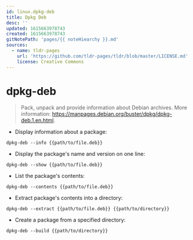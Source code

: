 ```yaml
---
id: linux.dpkg-deb
title: Dpkg Deb
desc: ''
updated: 1615663978743
created: 1615663978743
gitNotePath: 'pages/{{ noteHiearchy }}.md'
sources:
  - name: tldr-pages
    url: 'https://github.com/tldr-pages/tldr/blob/master/LICENSE.md'
    license: Creative Commons
---
```

# dpkg-deb

> Pack, unpack and provide information about Debian archives.
> More information: <https://manpages.debian.org/buster/dpkg/dpkg-deb.1.en.html>.

- Display information about a package:

`dpkg-deb --info {{path/to/file.deb}}`

- Display the package's name and version on one line:

`dpkg-deb --show {{path/to/file.deb}}`

- List the package's contents:

`dpkg-deb --contents {{path/to/file.deb}}`

- Extract package's contents into a directory:

`dpkg-deb --extract {{path/to/file.deb}} {{path/to/directory}}`

- Create a package from a specified directory:

`dpkg-deb --build {{path/to/directory}}`

